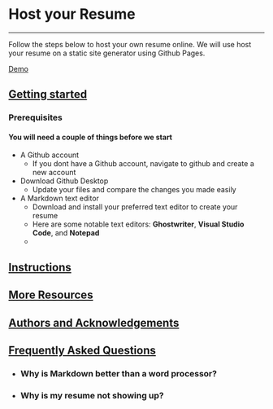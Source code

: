 # Host your Resume 
---
Follow the steps below to host your own resume online. We will use host your resume on a static site generator using Github Pages.

[Demo ](Rizaldiw13.github.io)

## <u> Getting started </u>

### **Prerequisites**

#### You will need a couple of things before we start
- A Github account
	+ If you dont have a Github account, navigate to github and create a new account
- Download Github Desktop
	+ Update your files and compare the changes you made easily
- A Markdown text editor
	+ Download and install your preferred text editor to create your resume
	+ Here are some notable text editors: **Ghostwriter**, **Visual Studio Code**, and **Notepad**
	+ 

## <u> Instructions </u>



## <u> More Resources </u>


## <u> Authors and Acknowledgements </u>


## <u> Frequently Asked Questions </u>

- ### Why is Markdown better than a word processor?
- ### Why is my resume not showing up?

